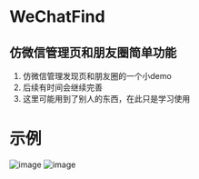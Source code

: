 # WeChatFind
## 仿微信管理页和朋友圈简单功能

1. 仿微信管理发现页和朋友圈的一个小demo
2. 后续有时间会继续完善
3. 这里可能用到了别人的东西，在此只是学习使用

# 示例
![image](https://github.com/fllyguo/WeChatFind/blob/master/Snapshots/20180320-133723-HD.gif)  ![image](https://github.com/fllyguo/WeChatFind/blob/master/Snapshots/20180320-134024-HD.gif)

